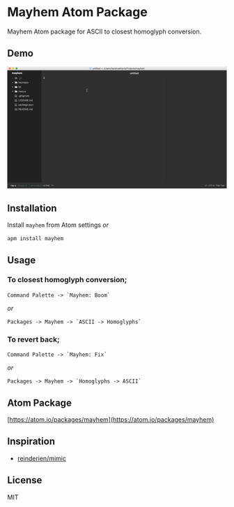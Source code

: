 # Mayhem Atom Package

Mayhem Atom package for ASCII to closest homoglyph conversion.


## Demo
![Mayhem Atom Package](https://raw.githubusercontent.com/harshjv/mayhem/master/mayhem.gif)


## Installation

Install `mayhem` from Atom settings *or*

    apm install mayhem


## Usage

### To closest homoglyph conversion;

    Command Palette -> `Mayhem: Boom`

*or*

    Packages -> Mayhem -> `ASCII -> Homoglyphs`


### To revert back;

    Command Palette -> `Mayhem: Fix`

*or*

    Packages -> Mayhem -> `Homoglyphs -> ASCII`


## Atom Package

[https://atom.io/packages/mayhem](https://atom.io/packages/mayhem)


## Inspiration
* [reinderien/mimic](https://github.com/reinderien/mimic)


## License

MIT
